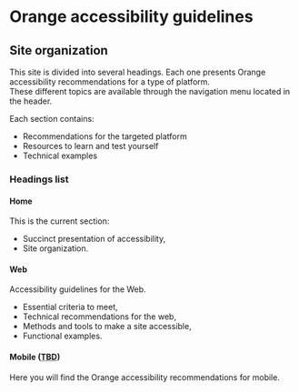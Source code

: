# Orange accessibility guidelines

## Site organization
<script>$(document).ready(function () {
    setBreadcrumb([{"label":"Organization"}]);
});</script>

This site is divided into several headings. Each one presents Orange accessibility recommendations for a type of platform.  
These different topics are available through the navigation menu located in the header.

Each section contains:
- Recommendations for the targeted platform
- Resources to learn and test yourself
- Technical examples

### Headings list
#### Home
This is the current section:
- Succinct presentation of accessibility,
- Site organization.

#### Web
Accessibility guidelines for the Web.
- Essential criteria to meet,
- Technical recommendations for the web,
- Methods and tools to make a site accessible,
- Functional examples.

#### Mobile (<abbr title="to be done">TBD</abbr>)
Here you will find the Orange accessibility recommendations for mobile.

&nbsp;
<!--  This file is part of a11y-guidelines | Our vision of mobile & web accessibility guidelines and best practices, with valid/invalid examples.
 Copyright (C) 2016  Orange SA
 See the Creative Commons Legal Code Attribution-ShareAlike 3.0 Unported License for more details (LICENSE file). -->